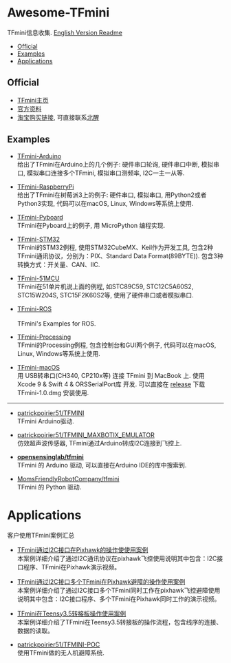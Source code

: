 # Awesome-TFmini

TFmini信息收集.  [English Version Readme](/README.md)  

- [Official](#official)   
- [Examples](#examples)  
- [Applications](#applications)  



## Official
- [TFmini主页](http://benewake.com/tfmini.html)   
- [官方资料](http://benewake.com/down.html)  
- [淘宝购买链接](https://item.taobao.com/item.htm?spm=a1z10.3-c.w4002-15511889465.14.58ac1084x6ubC&id=554821569293), 可直接联系[北醒](http://benewake.com/index.html)  



## Examples

- [TFmini-Arduino](https://github.com/TFmini/TFmini-Arduino)
<br>给出了TFmini在Arduino上的几个例子: 硬件串口轮询, 硬件串口中断, 模拟串口, 模拟串口连接多个TFmini, 模拟串口测频率, I2C一主一从等.  

- [TFmini-RaspberryPi](https://github.com/TFmini/TFmini-RaspberryPi)
<br>给出了TFmini在树莓派3上的例子: 硬件串口, 模拟串口, 用Python2或者Python3实现, 代码可以在macOS, Linux, Windows等系统上使用.   

- [TFmini-Pyboard](https://github.com/TFmini/TFmini-Pyboard)
<br>TFmini在Pyboard上的例子, 用 MicroPython 编程实现. 

- [TFmini-STM32](https://github.com/TFmini/TFmini-STM32)
<br>TFmini的STM32例程, 使用STM32CubeMX、Keil作为开发工具, 包含2种TFmini通讯协议，分别为：PIX、Standard Data Format(89BYTE)). 包含3种转换方式：开关量、CAN、IIC. 

- [TFmini-51MCU](https://github.com/TFmini/TFmini-51MCU)
<br>TFmini在51单片机说上面的例程, 如STC89C59, STC12C5A60S2, STC15W204S, STC15F2K60S2等, 使用了硬件串口或者模拟串口.  

- [TFmini-ROS](https://github.com/TFmini/TFmini-ROS)  
<br>TFmini's Examples for ROS.  

- [TFmini-Processing](https://github.com/TFmini/TFmini-Processing)
<br>TFmini的Processing例程, 包含控制台和GUI两个例子, 代码可以在macOS, Linux, Windows等系统上使用.  

- [TFmini-macOS](https://github.com/TFmini/TFmini-macOS)
<br>用 USB转串口(CH340, CP210x等) 连接 TFmini 到 MacBook 上. 使用 Xcode 9 & Swift 4 & ORSSerialPort库 开发. 可以直接在 [release](https://github.com/TFmini/TFmini-macOS/releases) 下载 TFmini-1.0.dmg 安装使用.    

---

- [patrickpoirier51/TFMINI](https://github.com/patrickpoirier51/TFMINI)
<br>TFmini Arduino驱动. 

- [patrickpoirier51/TFMINI_MAXBOTIX_EMULATOR](https://github.com/patrickpoirier51/TFMINI_MAXBOTIX_EMULATOR)
<br>仿效超声波传感器, TFmini通过Arduino转成I2C连接到飞控上. 

- **[opensensinglab/tfmini](https://github.com/opensensinglab/tfmini)**
<br>TFmini 的 Arduino 驱动, 可以直接在Arduino IDE的库中搜索到.    

- [MomsFriendlyRobotCompany/tfmini](https://github.com/MomsFriendlyRobotCompany/tfmini)
<br>TFmini 的 Python 驱动. 




# Applications 

客户使用TFmini案例汇总

- [TFmini通过I2C接口在Pixhawk的操作使使用案例](https://discuss.ardupilot.org/t/how-to-make-the-tfmini-rangefinder-talk-i2c/24403)
<br>本案例详细介绍了通过I2C通讯协议在pixhawk飞控使用说明其中包含：I2C接口程序、TFmini在Pixhawk演示视频。

- [TFmini通过I2C接口多个TFmini在Pixhawk避障的操作使用案例](https://discuss.ardupilot.org/t/avoidance-experiments-with-the-poc-and-benewake-tfmini/25277)
<br>本案例详细介绍了通过I2C接口多个TFmini同时工作在pixhawk飞控避障使用说明其中包含：I2C接口程序、多个TFmini在Pixhawk同时工作的演示视频。

- [TFmini在Teensy3.5转接板操作使用案例](https://discuss.ardupilot.org/t/benewake-tfmini-inexpensive-lidar-with-teensy-3-5/24510)
<br>本案例详细介绍了TFmini在Teensy3.5转接板的操作流程，包含线序的连接、数据的读取。
 
- [patrickpoirier51/TFMINI-POC](https://github.com/patrickpoirier51/TFMINI-POC)
<br>使用TFmini做的无人机避障系统.   


